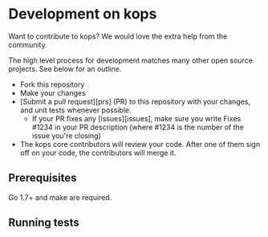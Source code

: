 # Development on kops

Want to contribute to kops? We would love the extra help from the community.

The high level process for development matches many other open source projects. See below for an outline.

* Fork this repository
* Make your changes
* [Submit a pull request][prs] (PR) to this repository with your changes, and unit tests whenever possible.
  * If your PR fixes any [issues][issues], make sure you write Fixes #1234 in your PR description (where #1234 is the number of the issue you're closing)
* The kops core contributors will review your code. After one of them sign off on your code, the contributors will merge it.

## Prerequisites

Go 1.7+ and make are required.

## Running tests